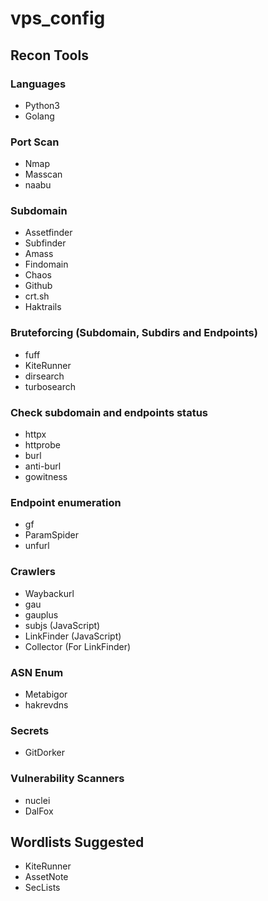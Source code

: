 # vps_config

## Recon Tools

### Languages
- Python3
- Golang

### Port Scan
- Nmap
- Masscan
- naabu

### Subdomain
- Assetfinder
- Subfinder
- Amass
- Findomain
- Chaos
- Github
- crt.sh
- Haktrails

### Bruteforcing (Subdomain, Subdirs and Endpoints)
- fuff 
- KiteRunner
- dirsearch
- turbosearch

### Check subdomain and endpoints status
- httpx
- httprobe
- burl
- anti-burl
- gowitness

### Endpoint enumeration
- gf
- ParamSpider
- unfurl

### Crawlers
- Waybackurl
- gau
- gauplus
- subjs (JavaScript)
- LinkFinder (JavaScript)
- Collector (For LinkFinder)

### ASN Enum
- Metabigor
- hakrevdns

### Secrets
- GitDorker

### Vulnerability Scanners
- nuclei
- DalFox

## Wordlists Suggested
- KiteRunner
- AssetNote
- SecLists
